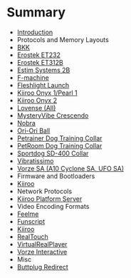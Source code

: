 # Summary

* [Introduction](README.md)
* Protocols and Memory Layouts
 * [BKK](hardware/bkk.md)
 * [Erostek ET232](hardware/erostek-et232.md)
 * [Erostek ET312B](hardware/erostek-et312b.md)
 * [Estim Systems 2B](hardware/estim-systems-2b.md)
 * [F-machine](hardware/f-machine.md)
 * [Fleshlight Launch](hardware/fleshlight-launch.md)
 * [Kiiroo Onyx 1/Pearl 1](hardware/kiiroo-onyx-pearl-1.md)
 * [Kiiroo Onyx 2](hardware/kiiroo-onyx-2.md)
 * [Lovense (All)](hardware/lovense.md)
 * [MysteryVibe Crescendo](hardware/mysteryvibe.md)
 * [Nobra](hardware/nobra.md)
 * [Ori-Ori Ball](hardware/oriori-ball.md)
 * [Petrainer Dog Training Collar](hardware/petrainer.md)
 * [PetRoom Dog Training Collar](hardware/petroom.md)
 * [Sportdog SD-400 Collar](hardware/sportdog-sd400.md)
 * [Vibratissimo](hardware/vibratissimo.md)
 * [Vorze SA (A10 Cyclone SA, UFO SA)](hardware/vorze-sa.md)
* Firmware and Bootloaders
 * [Kiiroo](firmware/kiiroo.md)
* Network Protocols
 * [Kiiroo Platform Server](network/kiiroo-platform-server.md)
* Video Encoding Formats
 * [Feelme](video-encoding-formats/feelme.md)
 * [Funscript](video-encoding-formats/funscript.md)
 * [Kiiroo](video-encoding-formats/kiiroo.md)
 * [RealTouch](video-encoding-formats/realtouch.md)
 * [VirtualRealPlayer](video-encoding-formats/virtualrealplayer.md)
 * [Vorze Interactive](video-encoding-formats/vorze-interactive.md)
* Misc
 * [Buttplug Redirect](misc/buttplug-redirect.md)
